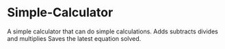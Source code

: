 # Simple-Calculator
A simple calculator that can do simple calculations.
Adds subtracts divides and multiplies
Saves the latest equation solved.